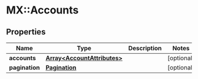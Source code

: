 # MX::Accounts

## Properties
Name | Type | Description | Notes
------------ | ------------- | ------------- | -------------
**accounts** | [**Array&lt;AccountAttributes&gt;**](AccountAttributes.md) |  | [optional] 
**pagination** | [**Pagination**](Pagination.md) |  | [optional] 


